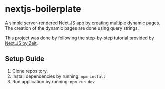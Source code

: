 # nextjs-boilerplate
A simple server-rendered Next.JS app by creating multiple dynamic pages. The creation of the dynamic pages are done using query strings.

This project was done by following the step-by-step tutorial provided by [Next.JS by Zeit](https://nextjs.org/learn/basics/create-dynamic-pages).

## Setup Guide
1. Clone repository.
2. Install dependencies by running: `npm install`
3. Run application by running: `npm run dev`